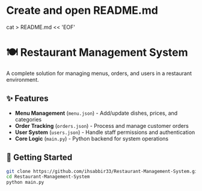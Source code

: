 # Create and open README.md
cat > README.md << 'EOF'
# 🍽️ Restaurant Management System

A complete solution for managing menus, orders, and users in a restaurant environment.

## ✨ Features
- **Menu Management** (`menu.json`) - Add/update dishes, prices, and categories
- **Order Tracking** (`orders.json`) - Process and manage customer orders
- **User System** (`users.json`) - Handle staff permissions and authentication
- **Core Logic** (`main.py`) - Python backend for system operations

## 🚀 Getting Started
```bash
git clone https://github.com/ihsabbir33/Restaurant-Management-System.git
cd Restaurant-Management-System
python main.py
